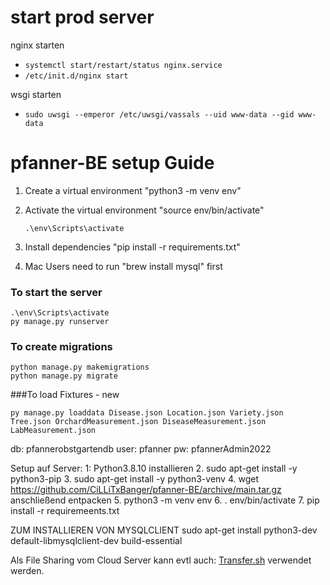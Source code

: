 # start prod server
nginx starten
- `systemctl start/restart/status nginx.service`<br>
- `/etc/init.d/nginx start` <br>

wsgi starten
- `sudo uwsgi --emperor /etc/uwsgi/vassals --uid www-data --gid www-data`

# pfanner-BE setup Guide

1. Create a virtual environment 
   "python3 -m venv env"

2. Activate the virtual environment 
   "source env/bin/activate"
   ```
   .\env\Scripts\activate
   ```

4. Install dependencies 
   "pip install -r requirements.txt"

5. Mac Users need to run 
   "brew install mysql" first

### To start the server
```
.\env\Scripts\activate
py manage.py runserver
```
### To create migrations
```
python manage.py makemigrations
python manage.py migrate
```
###To load Fixtures - new
```
py manage.py loaddata Disease.json Location.json Variety.json Tree.json OrchardMeasurement.json DiseaseMeasurement.json LabMeasurement.json
```
db: pfannerobstgartendb
user: pfanner
pw: pfannerAdmin2022


Setup auf Server:
1: Python3.8.10 installieren
2. sudo apt-get install -y python3-pip
3. sudo apt-get install -y python3-venv
4. wget https://github.com/CiLLiTxBanger/pfanner-BE/archive/main.tar.gz    anschließend entpacken
5. python3 -m venv env
6. . env/bin/activate
7. pip install -r requiremeents.txt

ZUM INSTALLIEREN VON MYSQLCLIENT
sudo apt-get install python3-dev default-libmysqlclient-dev build-essential


Als File Sharing vom Cloud Server kann evtl auch: [Transfer.sh](https://github.com/dutchcoders/transfer.sh/) verwendet werden.